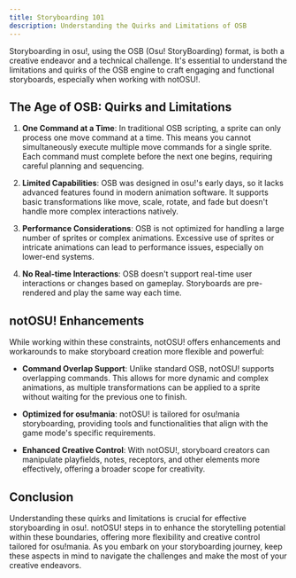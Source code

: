 ```yaml
---
title: Storyboarding 101
description: Understanding the Quirks and Limitations of OSB
---
```


Storyboarding in osu!, using the OSB (Osu! StoryBoarding) format, is both a creative endeavor and a technical challenge. It's essential to understand the limitations and quirks of the OSB engine to craft engaging and functional storyboards, especially when working with notOSU!.

## The Age of OSB: Quirks and Limitations

1. **One Command at a Time**: In traditional OSB scripting, a sprite can only process one move command at a time. This means you cannot simultaneously execute multiple move commands for a single sprite. Each command must complete before the next one begins, requiring careful planning and sequencing.

2. **Limited Capabilities**: OSB was designed in osu!'s early days, so it lacks advanced features found in modern animation software. It supports basic transformations like move, scale, rotate, and fade but doesn't handle more complex interactions natively.

3. **Performance Considerations**: OSB is not optimized for handling a large number of sprites or complex animations. Excessive use of sprites or intricate animations can lead to performance issues, especially on lower-end systems.

4. **No Real-time Interactions**: OSB doesn't support real-time user interactions or changes based on gameplay. Storyboards are pre-rendered and play the same way each time.

## notOSU! Enhancements

While working within these constraints, notOSU! offers enhancements and workarounds to make storyboard creation more flexible and powerful:

- **Command Overlap Support**: Unlike standard OSB, notOSU! supports overlapping commands. This allows for more dynamic and complex animations, as multiple transformations can be applied to a sprite without waiting for the previous one to finish.

- **Optimized for osu!mania**: notOSU! is tailored for osu!mania storyboarding, providing tools and functionalities that align with the game mode's specific requirements.

- **Enhanced Creative Control**: With notOSU!, storyboard creators can manipulate playfields, notes, receptors, and other elements more effectively, offering a broader scope for creativity.

## Conclusion

Understanding these quirks and limitations is crucial for effective storyboarding in osu!. notOSU! steps in to enhance the storytelling potential within these boundaries, offering more flexibility and creative control tailored for osu!mania. As you embark on your storyboarding journey, keep these aspects in mind to navigate the challenges and make the most of your creative endeavors.